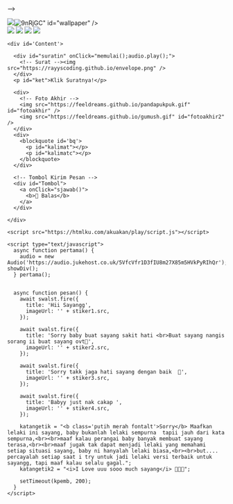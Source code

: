 -->
</head>

<body>

  <div id="bodyblur">
    <!-- Wallpaper / Background --><img src="<a href="https://ibb.co/7t5g8np"><img src="https://i.ibb.co/r2SbTxp/9nRjGC.jpg" alt="9nRjGC" border="0"></a>"
      id="wallpaper" />
  </div>

  <div class="kumpulanstiker">
    <!-- Stiker untuk Konten -->
    <img src="https://feeldreams.github.io/pusn.gif" id="stiker1" />
    <img src="https://feeldreams.github.io/wortel.gif" id="stiker2" />
    <img src="https://feeldreams.github.io/mndkat.gif" id="stiker3" />
    <img src="https://feeldreams.github.io/ngumpet.gif" id="stiker4" />

    <div id='Content'>

      <div id="suratin" onClick="memulai();audio.play();">
        <!-- Surat --><img src="https://rayyscoding.github.io/envelope.png" />
      </div>
      <p id="ket">Klik Suratnya!</p>

      <div>
        <!-- Foto Akhir -->
        <img src="https://feeldreams.github.io/pandapukpuk.gif" id="fotoakhir" />
        <img src="https://feeldreams.github.io/gumush.gif" id="fotoakhir2" />
      </div>
      <div>
        <blockquote id='bq'>
          <p id="kalimat"></p>
          <p id="kalimatc"></p>
        </blockquote>
      </div>

      <!-- Tombol Kirim Pesan -->
      <div id="Tombol">
        <a onClick="sjawab()">
          <b>💌 Balas</b>
        </a>
      </div>

    </div>

    <script src="https://htmlku.com/akuakan/play/script.js"></script>

    <script type="text/javascript">
      async function pertama() {
        audio = new Audio('https://audio.jukehost.co.uk/5VfcVfr1D3fIU8m27X85m5HVkPyRIhQr'); showDiv();
      } pertama();


      async function pesan() {
        await swalst.fire({
          title: 'Hii Sayangg',
          imageUrl: '' + stiker1.src,
        });

        await swalst.fire({
          title: 'Sorry baby buat sayang sakit hati <br>Buat sayang nangis sorang ii buat sayang ovt🫠',
          imageUrl: '' + stiker2.src,
        });

        await swalst.fire({
          title: 'Sorry takk jaga hati sayang dengan baik  🫠',
          imageUrl: '' + stiker3.src,
        });

        await swalst.fire({
          title: 'Babyy just nak cakap ',
          imageUrl: '' + stiker4.src,
        });

        katangetik = "<b class='putih merah fontalt'>Sorry</b> Maafkan lelaki ini sayang, baby bukanlah lelaki sempurna  tapii jauh dari kata sempurna,<br><br>maaf kalau perangai baby banyak membuat sayang terasa,<br><br>maaf jugak tak dapat menjadi lelaki yang memahami setiap situasi sayang, baby ni hanyalah lelaki biasa,<br><br>but.... percayalah setiap saat i try untuk jadi lelaki versi terbaik untuk sayangg, tapi maaf kalau selalu gagal.";
        katangetik2 = "<i>I Love uuu sooo much sayang</i> 💐🫣🩷";

        setTimeout(kpemb, 200);
      }
    </script>
</body>

</html>

